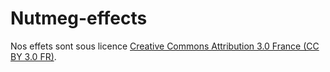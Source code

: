 # Nutmeg-effects

Nos effets sont sous licence <a href="http://creativecommons.org/licenses/by/3.0/fr/">Creative Commons Attribution 3.0 France (CC BY 3.0 FR)</a>.
